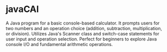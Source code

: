 # javaCAl
A Java program for a basic console-based calculator. It prompts users for two numbers and an operation choice (addition, subtraction, multiplication, or division). Utilizes Java's Scanner class and switch-case statements for user input and operation selection. Perfect for beginners to explore Java console I/O and fundamental arithmetic operations.

